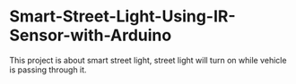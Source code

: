 # Smart-Street-Light-Using-IR-Sensor-with-Arduino
This project is about smart street light, street light will turn on while vehicle is passing through it.
